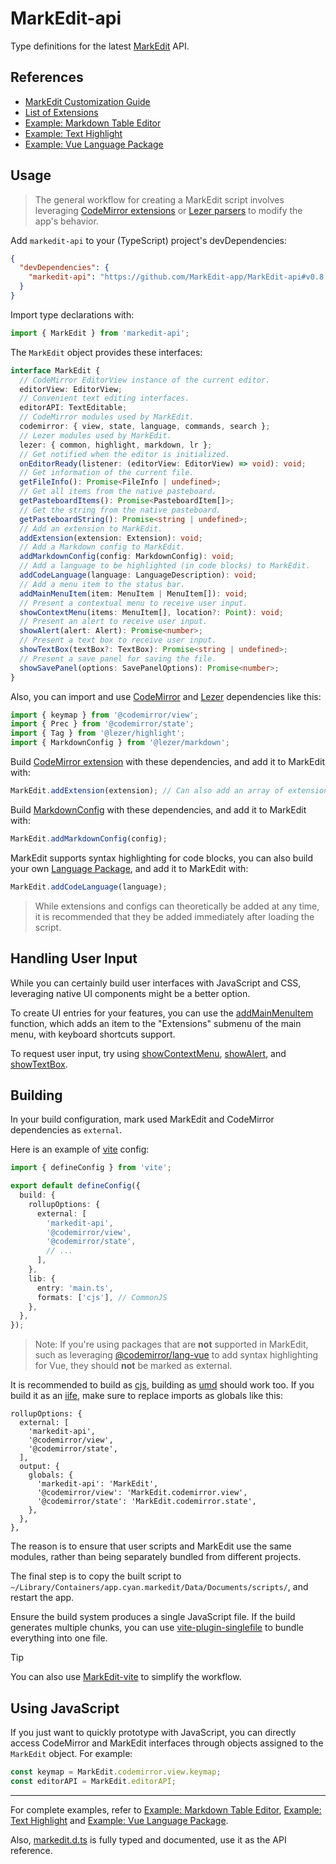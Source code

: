# MarkEdit-api

Type definitions for the latest [MarkEdit](https://github.com/MarkEdit-app/MarkEdit) API.

## References

- [MarkEdit Customization Guide](https://github.com/MarkEdit-app/MarkEdit/wiki/Customization)
- [List of Extensions](https://github.com/MarkEdit-app/MarkEdit/wiki/Extensions)
- [Example: Markdown Table Editor](https://github.com/MarkEdit-app/MarkEdit-mte)
- [Example: Text Highlight](https://github.com/MarkEdit-app/MarkEdit-highlight)
- [Example: Vue Language Package](https://github.com/MarkEdit-app/MarkEdit-lang-vue)

## Usage

> The general workflow for creating a MarkEdit script involves leveraging [CodeMirror extensions](https://codemirror.net/docs/extensions/) or [Lezer parsers](https://lezer.codemirror.net/) to modify the app's behavior.

Add `markedit-api` to your (TypeScript) project's devDependencies:

```json
{
  "devDependencies": {
    "markedit-api": "https://github.com/MarkEdit-app/MarkEdit-api#v0.8.0"
  }
}
```

Import type declarations with:

```ts
import { MarkEdit } from 'markedit-api';
```

The `MarkEdit` object provides these interfaces:

```ts
interface MarkEdit {
  // CodeMirror EditorView instance of the current editor.
  editorView: EditorView;
  // Convenient text editing interfaces.
  editorAPI: TextEditable;
  // CodeMirror modules used by MarkEdit.
  codemirror: { view, state, language, commands, search };
  // Lezer modules used by MarkEdit.
  lezer: { common, highlight, markdown, lr };
  // Get notified when the editor is initialized.
  onEditorReady(listener: (editorView: EditorView) => void): void;
  // Get information of the current file.
  getFileInfo(): Promise<FileInfo | undefined>;
  // Get all items from the native pasteboard.
  getPasteboardItems(): Promise<PasteboardItem[]>;
  // Get the string from the native pasteboard.
  getPasteboardString(): Promise<string | undefined>;
  // Add an extension to MarkEdit.
  addExtension(extension: Extension): void;
  // Add a Markdown config to MarkEdit.
  addMarkdownConfig(config: MarkdownConfig): void;
  // Add a language to be highlighted (in code blocks) to MarkEdit.
  addCodeLanguage(language: LanguageDescription): void;
  // Add a menu item to the status bar.
  addMainMenuItem(item: MenuItem | MenuItem[]): void;
  // Present a contextual menu to receive user input.
  showContextMenu(items: MenuItem[], location?: Point): void;
  // Present an alert to receive user input.
  showAlert(alert: Alert): Promise<number>;
  // Present a text box to receive user input.
  showTextBox(textBox?: TextBox): Promise<string | undefined>;
  // Present a save panel for saving the file.
  showSavePanel(options: SavePanelOptions): Promise<number>;
}
```

Also, you can import and use [CodeMirror](https://codemirror.net/) and [Lezer](https://lezer.codemirror.net/) dependencies like this:

```ts
import { keymap } from '@codemirror/view';
import { Prec } from '@codemirror/state';
import { Tag } from '@lezer/highlight';
import { MarkdownConfig } from '@lezer/markdown';
```

Build [CodeMirror extension](https://codemirror.net/docs/extensions/) with these dependencies, and add it to MarkEdit with:

```ts
MarkEdit.addExtension(extension); // Can also add an array of extensions
```

Build [MarkdownConfig](https://github.com/lezer-parser/markdown?tab=readme-ov-file#user-content-markdownconfig) with these dependencies, and add it to MarkEdit with:

```ts
MarkEdit.addMarkdownConfig(config);
```

MarkEdit supports syntax highlighting for code blocks, you can also build your own [Language Package](https://codemirror.net/examples/lang-package/), and add it to MarkEdit with:

```ts
MarkEdit.addCodeLanguage(language);
```

> While extensions and configs can theoretically be added at any time, it is recommended that they be added immediately after loading the script.

## Handling User Input

While you can certainly build user interfaces with JavaScript and CSS, leveraging native UI components might be a better option.

To create UI entries for your features, you can use the [addMainMenuItem](https://github.com/search?q=repo%3AMarkEdit-app%2FMarkEdit-api+addMainMenuItem&type=code) function, which adds an item to the "Extensions" submenu of the main menu, with keyboard shortcuts support.

To request user input, try using [showContextMenu](https://github.com/search?q=repo%3AMarkEdit-app%2FMarkEdit-api+showContextMenu&type=code), [showAlert](https://github.com/search?q=repo%3AMarkEdit-app%2FMarkEdit-api+showAlert&type=code), and [showTextBox](https://github.com/search?q=repo%3AMarkEdit-app%2FMarkEdit-api+showTextBox&type=code).

## Building

In your build configuration, mark used MarkEdit and CodeMirror dependencies as `external`.

Here is an example of [vite](https://vitejs.dev/) config:

```ts
import { defineConfig } from 'vite';

export default defineConfig({
  build: {
    rollupOptions: {
      external: [
        'markedit-api',
        '@codemirror/view',
        '@codemirror/state',
        // ...
      ],
    },
    lib: {
      entry: 'main.ts',
      formats: ['cjs'], // CommonJS
    },
  },
});
```

> Note: If you're using packages that are **not** supported in MarkEdit, such as leveraging [@codemirror/lang-vue](https://github.com/codemirror/lang-vue) to add syntax highlighting for Vue, they should **not** be marked as external.

It is recommended to build as [cjs](https://commonjs.org/), building as [umd](https://github.com/umdjs/umd) should work too. If you build it as an [iife](https://developer.mozilla.org/en-US/docs/Glossary/IIFE), make sure to replace imports as globals like this:

```
rollupOptions: {
  external: [
    'markedit-api',
    '@codemirror/view',
    '@codemirror/state',
  ],
  output: {
    globals: {
      'markedit-api': 'MarkEdit',
      '@codemirror/view': 'MarkEdit.codemirror.view',
      '@codemirror/state': 'MarkEdit.codemirror.state',
    },
  },
},
```

The reason is to ensure that user scripts and MarkEdit use the same modules, rather than being separately bundled from different projects.

The final step is to copy the built script to `~/Library/Containers/app.cyan.markedit/Data/Documents/scripts/`, and restart the app.

Ensure the build system produces a single JavaScript file. If the build generates multiple chunks, you can use [vite-plugin-singlefile](https://github.com/richardtallent/vite-plugin-singlefile) to bundle everything into one file.

> [!TIP]
> You can also use [MarkEdit-vite](https://github.com/MarkEdit-app/MarkEdit-vite) to simplify the workflow.

## Using JavaScript

If you just want to quickly prototype with JavaScript, you can directly access CodeMirror and MarkEdit interfaces through objects assigned to the `MarkEdit` object. For example:

```js
const keymap = MarkEdit.codemirror.view.keymap;
const editorAPI = MarkEdit.editorAPI;
```

----

For complete examples, refer to [Example: Markdown Table Editor](https://github.com/MarkEdit-app/MarkEdit-mte), [Example: Text Highlight](https://github.com/MarkEdit-app/MarkEdit-highlight) and [Example: Vue Language Package](https://github.com/MarkEdit-app/MarkEdit-lang-vue).

Also, [markedit.d.ts](./markedit.d.ts) is fully typed and documented, use it as the API reference.
